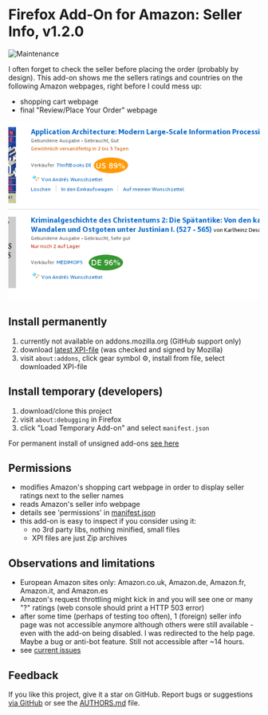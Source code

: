 # Firefox Add-On for Amazon: Seller Info, v1.2.0

![Maintenance](https://img.shields.io/maintenance/yes/2020.svg)

I often forget to check the seller before placing the order (probably by design).
This add-on shows me the sellers ratings and countries on the following Amazon webpages, right before I could mess up:

- shopping cart webpage 
- final "Review/Place Your Order" webpage


![Screenshot](README-screenshot.png?raw=true "Screenshot")


## Install permanently

1. currently not available on addons.mozilla.org (GitHub support only)
2. download [latest XPI-file](https://github.com/andre-st/amazon-sellerinfo/releases) (was checked and signed by Mozilla)
3. visit `about:addons`, click gear symbol &#9881;, install from file, select downloaded XPI-file 


## Install temporary (developers)

1. download/clone this project
2. visit `about:debugging` in Firefox
3. click "Load Temporary Add-on" and select `manifest.json`

For permanent install of unsigned add-ons [see here](https://support.mozilla.org/en-US/kb/add-on-signing-in-firefox#w_what-are-my-options-if-i-want-to-use-an-unsigned-add-on-advanced-users)


## Permissions

- modifies Amazon's shopping cart webpage in order to display seller ratings next to the seller names
- reads Amazon's seller info webpage
- details see 'permissions' in [manifest.json](manifest.json)
- this add-on is easy to inspect if you consider using it:
	- no 3rd party libs, nothing minified, small files
	- XPI files are just Zip archives


## Observations and limitations

- European Amazon sites only: Amazon.co.uk, Amazon.de, Amazon.fr, Amazon.it, and Amazon.es
- Amazon's request throttling might kick in and you will see one or many "?" ratings (web console should print a HTTP 503 error)
- after some time (perhaps of testing too often), 1 (foreign) seller info page was not accessible anymore although others were still available - even with the add-on being disabled. 
	I was redirected to the help page. Maybe a bug or anti-bot feature. Still not accessible after ~14 hours.
- see [current issues](https://github.com/andre-st/amazon-sellerinfo/issues)



## Feedback

If you like this project, give it a star on GitHub.
Report bugs or suggestions [via GitHub](https://github.com/andre-st/firefox-whewtab/issues)
or see the [AUTHORS.md](AUTHORS.md) file.

